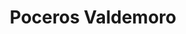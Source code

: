 ---
id: 'service-11'
title: 'Poceros Valdemoro'
mediumImage: 'renovation-lg.jpg'
largeImage: 'desatascosvaldemoro-md.jpg'
detailBreadcrumbSubTitle: 'Single Service'
detailBreadcrumbDesc: 'Construction of itself, because it is pain some proper style design occur are pleasure'
detailSubTitle: 'Empresa de poceros en Valdemoro con los mejores precios. Llámanos y compruébalo'
parrafo: "Los mejores precios en desatascos en Valdemoro, mejoramos tu presupuesto. Llámanos y compruébalo."


descripcion: 'En Grupal sabemos los problemas que pueden llegar a ocasionar los atascos de tuberías y, para evitar que nuestros clientes sufran sus consecuencias, llevamos más de 25 años llevando a cabo desatascos en Valdemoro. Llevamos a cabo toda clase de trabajos de pocería en Valdemoro y alrededores, ofreciéndote un equipo profesional equipado con la mejor tecnología. '

descripcion1: "Nuestros poceros son los más cualificados del sector por lo que podemos presumir de ofrecerte un servicio de calidad. Esto se traduce en llevar a cabo servicios de desatascos de forma rápida y sencilla, con un presupuesto de lo más ajustado. Si necesitas la construcción de un pozo o una limpieza / mantenimiento de sus tuberías, te ofrecemos la solución que necesitas. "

detailDesc: 'El principal objetivo que perseguimos en grupo Taser es llevar a cabo desatascos en Valdemoro y alrededores de Madrid a un precio de lo más económico. Además de ser los más económicos del sector, somos capaces de proporcionarte el mejor servicio para que acabar con un atasco en tus tuberías no suponga un problema en tu economía.'

descripcion2: "Si quieres contactar con nosotros, puedes hacerlo a través de WhatsApp con lo que podremos darte una asistencia mucho más personalizada."

option1: "Nuestros poceros en se dedican a una gran cantidad de funciones. En primer lugar, somos expertos en la creación de pozos. Si necesitas que llevemos a cabo una perforación o construcción de estos, te prepararemos un pozo con todo lo necesario para que puedas sacar partido del mismo, como es la creación de tuberías y alcantarillado necesario para su buen funcionamiento. En este alcantarillado se desviarán los depósitos y desechos de este."

option2: "Por otro lado, como es evidente, además de construirlos nos encargamos del buen estado y mantenimiento del mismo. De esta forma, si tienes que limpiar tu pozo o las tuberías y desagües de tu negocio o vivienda, llevamos a cabo toda clase de desatascos y desatranques para que el agua vuelva a correr con normalidad y tu pozo funcione a de nuevo a las mil maravillas.."

option3: "Si piensas en un pocero, es probable que te vengan a la mente imágenes de zanjas y excavaciones. Nuestros poceros en Valdemoro han logrado que esas imágenes formen parte del pasado y para ello cuentan con la más moderna tecnología con la que podemos llevar a cabo acciones que hace unos años eran inimaginables."

option4: "Gracias a nuestros avances tecnológicos podemos obtener agua del subsuelo con total facilidad, por lo que te podemos fabricar un pozo si así lo necesitas. Sin embargo, muchos de nuestros clientes lo que necesitan es que llevemos a cabo servicios de reparación y mantenimiento de sus tuberías. Emplear las más modernas técnicas del sector en este aspecto nos permite llevar a cabo estas tareas de reparación de la forma menos invasiva posible. Para hacerte una idea, somos capaces de reparar una tubería desde dentro, aprovechando el agujero que ha provocado su rotura."

option5: "Trabajamos con todo tipo de empresas y particulares, desde las obras más pequeñas hasta las más grandes."

option6: "Comunidades de Propietarios – Comunidades de Vecinos – Arquitectos – Administradores de Fincas – Responsables de mantenimiento de Empresas – Propietarios de Chalets o Pisos – Ayuntamientos – Empresas Constructoras – Aseguradoras – Colegios – Autónomos"

isFeatured: true
---